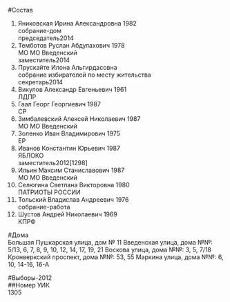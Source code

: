 #Состав  
1. Яниковская Ирина Александровна 1982  
    собрание-дом  
    председатель2014  
2. Темботов Руслан Абдулахович 1978  
    МО МО Введенский  
    заместитель2014  
3. Прускайте Илона Альгирдасовна  
    собрание избирателей по месту жительства  
    секретарь2014  
4. Викулов Александр Евгеньевич 1961  
    ЛДПР  
5. Гаал Георг Георгиевич 1987  
    СР  
6. Зимбалевский Алексей Николаевич 1987  
    МО МО Введенский  
7. Золенко Иван Владимирович 1975  
    ЕР  
8. Иванов Константин Юрьевич 1987  
    ЯБЛОКО  
    заместитель2012[1298]  
9. Ильин Максим Станиславович 1987  
    МО МО Введенский  
10. Селюгина Светлана Викторовна 1980  
    ПАТРИОТЫ РОССИИ  
11. Тольский Владислав Андреевич 1976  
    собрание-работа  
12. Шустов Андрей Николаевич 1969  
    КПРФ  
  
#Дома  
Большая Пушкарская улица, дом № 11 Введенская улица, дома №№: 5/13, 6, 7, 8, 9, 10, 12, 14, 17, 19, 21 Воскова улица, дома №№: 3, 5, 7/18 Кронверкский проспект, дома №№: 53, 55 Маркина улица, дома №№: 6, 10, 14-16, 16-А  
  
#Выборы-2012  
##Номер УИК  
1305  
